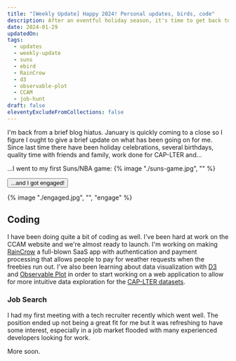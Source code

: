```yaml
---
title: "[Weekly Update] Happy 2024! Personal updates, birds, code"
description: After an eventful holiday season, it's time to get back to regular updates
date: 2024-01-29
updatedOn:
tags:
  - updates
  - weekly-update
  - suns
  - ebird
  - RainCrow
  - d3
  - observable-plot
  - CCAM
  - job-hunt
draft: false
eleventyExcludeFromCollections: false
---
```


I'm back from a brief blog hiatus. January is quickly coming to a close so I figure I ought to give a brief update on what has been going on for me. Since last time there have been holiday celebrations, several birthdays, quality time with friends and family, work done for CAP-LTER and...

...I went to my first Suns/NBA game:
{% image "./suns-game.jpg", "" %}

<button class="confetti" style="cursor: pointer;">...and I got engaged!</button>

{% image "./engaged.jpg", "", "engage" %}

<!-- ## 2023 Bird stats

{% image "./ebird-stats.png", "eBird stats for 2023" %}

### New life birds of 2023

- Egyptian Goose\*
- Golden-fronted Woodpecker
- Carolina Chickadee
- Black-crested Titmouse
- Scissor-tailed Flycatcher
- Monk Parakeet\*
- White-eyed Vireo
- Cave Swallow
- Couch's Kingbird
- Long-billed Thrasher
- Yellow-throated Warbler
- Golden-cheeked Warbler
- Berylline Hummingbird
- Rose-throated Becard
- Fulvous Whistling-Duck
- White Ibis
- Philadelphia Vireo

\* _previously seen in Phoenix but are not officially "counted", while they are considered Provisional/Naturalized in San Antonio, TX_

### 2024 Bird of the Year

Being the first bird I detected after the new year rolled in, 2024 is the year of the [Abert's Towhee](https://ebird.org/species/abetow). May this year be filled with many beeps and subtle beauty. -->

## Coding

I have been doing quite a bit of coding as well. I've been hard at work on the CCAM website and we're almost ready to launch. I'm working on making [RainCrow](/projects/raincrow) a full-blown SaaS app with authentication and payment processing that allows people to pay for weather requests when the freebies run out. I've also been learning about data visualization with [D3](https://d3js.org/) and [Observable Plot](https://observablehq.com/plot/) in order to start working on a web application to allow for more intuitive data exploration for the [CAP-LTER datasets](https://sustainability-innovation.asu.edu/caplter/research/long-term-monitoring/bird-censuses/).

### Job Search

I had my first meeting with a tech recruiter recently which went well. The position ended up not being a great fit for me but it was refreshing to have some interest, especially in a job market flooded with many experienced developers looking for work.

More soon.

<script src="https://cdn.jsdelivr.net/npm/canvas-confetti@1.5.1/dist/confetti.browser.min.js"></script>
<script>
const observer = new IntersectionObserver((entries) => {
  entries.forEach((entry) => {
    if (entry.isIntersecting) {
      // When the target div is in view, trigger confetti
      triggerConfetti();
      // Disconnect the observer after triggering confetti
      observer.disconnect();
    }
  });
}, { threshold: 1.0 });
function triggerConfetti() {
  confetti({
        disableForReducedMotion: true,
        particleCount: 200,
        spread: 100,
    });
}
const engage = document.querySelector('.engage');
observer.observe(engage);
const confettiButton = document.querySelector('.confetti');
confettiButton.addEventListener('click', () => {
    const confettiOffset = confettiButton.getBoundingClientRect();
    triggerConfetti();
})
</script>
